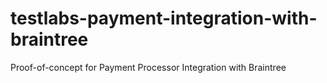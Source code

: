 # testlabs-payment-integration-with-braintree
Proof-of-concept for Payment Processor Integration with Braintree
